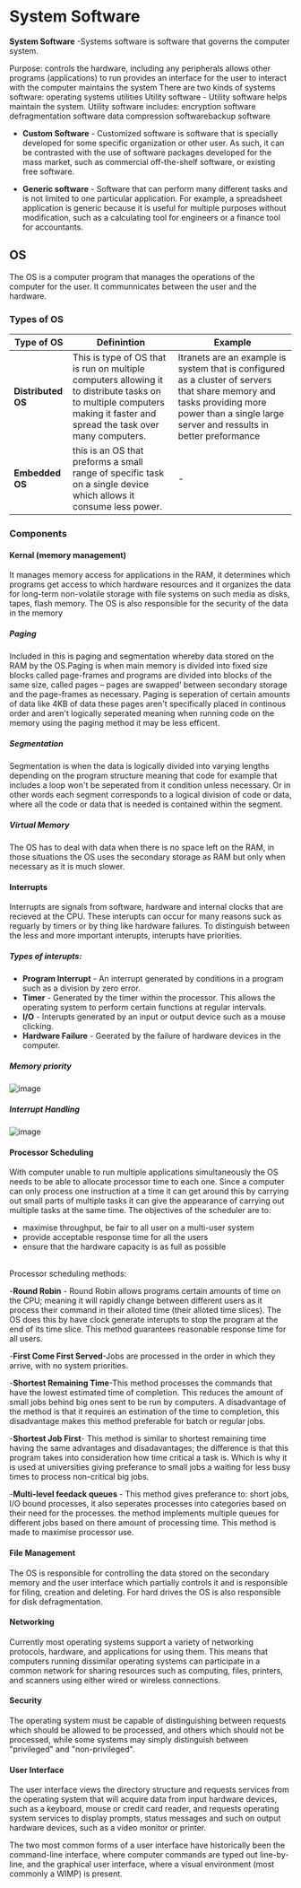 # System Software
**System Software** -Systems software is software that governs the computer system. 

Purpose:
controls the hardware, including any peripherals allows other programs (applications) to run provides an interface for the user to interact with the computer maintains the system There are two kinds of systems software: operating systems utilities Utility software - Utility software helps maintain the system. Utility software includes: encryption software defragmentation software data compression softwarebackup software

- **Custom Software** - Customized software  is software that is specially developed for some specific organization or other user. As such, it can be contrasted with the use of software packages developed for the mass market,  such as commercial off-the-shelf software, or existing free software.

- **Generic software** - Software that can perform many different tasks and is not limited to one particular application. For example, a spreadsheet application is generic because it is useful for multiple purposes without modification, such as a calculating tool for engineers or a finance tool for accountants.

## OS
The OS is a computer program that manages the operations of the computer for the user. It communnicates between the user and the hardware.
### Types of OS
|Type of OS|Definintion|Example|
|----------|-----------|-------|
|**Distributed OS**| This is type of OS that is run on multiple computers allowing it to distribute tasks on to multiple computers making it faster and spread the task over many computers.|Itranets are an example is system that is configured as a cluster of servers that share memory and tasks providing more power than a single large server and ressults in better preformance|
|**Embedded OS**|this is an OS that preforms a small range of specific task on a single device which allows it consume less power.|-|



### Components
#### Kernal (memory management)
It manages memory access for applications in the RAM, it determines which programs get access to which hardware resources and it organizes the data for long-term non-volatile storage with file systems on such media as disks, tapes, flash memory. The OS is also responsible for the security of the data in the memory
##### Paging
Included in this is paging and segmentation whereby data stored on the RAM by the OS.Paging is when main memory is divided into fixed size blocks called page-frames and programs are divided into blocks of the same size, called pages – pages are swapped’ between secondary storage and the page-frames as necessary. Paging is seperation of certain amounts of data like 4KB of data these pages aren't specifically placed in continous order and aren't logically seperated meaning when running code on the memory using the paging method it may be less efficent. 
##### Segmentation
Segmentation is when the data is logically divided into varying lengths depending on the program structure meaning that code for example that includes a loop won't be seperated from it condition unless necessary. Or in other words each segment corresponds to a logical division of code or data, where all the code or data that is needed is contained within the segment.

##### Virtual Memory
The OS has to deal with data when there is no space left on the RAM, in those situations the OS uses the secondary storage as RAM but only when necessary as it is much slower. 
#### Interrupts
Interrupts are signals from software, hardware and internal clocks that are recieved at the CPU. These interupts can occur for many reasons suck as reguarly by timers or by thing like hardware failures. To distinguish between the less and more important interupts, interupts have priorities.
##### Types of interupts:
- **Program Interrupt** - An interrupt generated by conditions in a program such as a division by zero error.
- **Timer** - Generated by the timer within the processor. This allows the operating system to perform certain functions at regular intervals.
- **I/O** - Interupts generated by an input or output device such as a mouse clicking.
- **Hardware Failure** - Geerated by the failure of hardware devices in the computer.
##### Memory priority
![image](https://user-images.githubusercontent.com/90515435/145056559-c418d35a-be50-4919-9f23-5dba86bbd80f.png)
##### Interrupt Handling
![image](https://user-images.githubusercontent.com/90515435/145056957-c983edc3-0ce8-4aff-b366-7a107c811f69.png)


#### Processor Scheduling
With computer unable to run multiple applications simultaneously the OS needs to be able to allocate processor time to each one. Since a computer can only process one instruction at a time  it can get around this by carrying out small parts of multiple tasks it can give the appearance of carrying out multiple tasks at the same time. The objectives of the scheduler are to:
- maximise throughput, be fair to all user on a multi-user system
- provide acceptable response time for all the users
- ensure that the hardware capacity is as full as possible

<Br>
Processor scheduling methods:
<Br>
  
-**Round Robin** - Round Robin allows programs certain amounts of time on the CPU; meaning it will rapidly change between different users as it process their command in their alloted time (their alloted time slices). The OS does this by have clock generate interupts to stop the program at the end of its time slice.
This method guarantees reasonable response time for all users.
  
-**First Come First Served**-Jobs are processed in the order in which they arrive, with no system priorities.
  
-**Shortest Remaining Time**-This method processes the commands that have the lowest estimated time of completion. This reduces the amount of small jobs behind big ones sent to be run by computers. A disadvantage of the method is that it requires an estimation of the time to completion, this disadvantage makes this method preferable for batch or regular jobs.
  
-**Shortest Job First**- This method is similar to shortest remaining time having the same advantages and disadavantages; the difference is that this program takes into consideration how time critical a task is. Which is why it is used at universities giving preferance to small jobs a waiting for less busy times to process non-critical big jobs.
  
-**Multi-level feedack queues** - This method gives preferance to: short jobs, I/O bound processes, it also seperates processes into categories based on their need for the processes. the method implements multiple queues for different jobs based on there amount of processing time. This method is made to maximise processor use.

#### File Management 
The OS is responsible for controlling the data stored on the secondary memory and the user interface which partially controls it and is responsible for filing, creation and deleting. For hard drives the OS is also responsible for disk defragmentation.
#### Networking
Currently most operating systems support a variety of networking protocols, hardware, and applications for using them. This means that computers running dissimilar operating systems can participate in a common network for sharing resources such as computing, files, printers, and scanners using either wired or wireless connections. 
#### Security
The operating system must be capable of distinguishing between requests which should be allowed to be processed, and others which should not be processed, while some systems may simply distinguish between "privileged" and "non-privileged".
#### User Interface
The user interface views the directory structure and requests services from the operating system that will acquire data from input hardware devices, such as a keyboard, mouse or credit card reader, and requests operating system services to display prompts, status messages and such on output hardware devices, such as a video monitor or printer. 

The two most common forms of a user interface have historically been the command-line interface, where computer commands are typed out line-by-line, and the graphical user interface, where a visual environment (most commonly a WIMP) is present.

